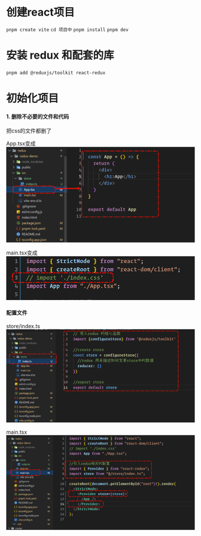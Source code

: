 # 创建react项目

`pnpm create vite`
`cd 项目中`
`pnpm install`
`pnpm dev`

# 安装 redux 和配套的库

`pnpm add @reduxjs/toolkit react-redux`

# 初始化项目

#### 1. 删除不必要的文件和代码

把css的文件都删了

App.tsx变成
![](../picture/redux/1.png)

main.tsx变成
![](../picture/redux/2.png)

#### 配置文件

store/index.ts
![](../picture/redux/3.png)

main.tsx
![](../picture/redux/4.png)
